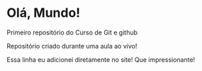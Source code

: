 # Olá, Mundo!
Primeiro repositório do Curso de Git e github

Repositório criado durante uma aula ao vivo!

Essa linha eu adicionei diretamente no site! Que impressionante!
